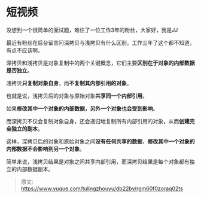 # 短视频

没想到一个很简单的面试题，难住了一位工作3年的粉丝，大家好，我是JJ

最近有粉丝在后台留言问深拷贝与浅拷贝有什么区别，工作三年了这个都不知道，有点不应该啊。

深拷贝和浅拷贝是对象复制中的两个关键概念，它们主要**区别在于对象的内部数据是否独立**。

浅拷贝**只复制对象自身**，而**不复制其内部引用的对象**。

也就是说，浅拷贝后的对象与原始对象**共享同一个内部引用**。

如果**修改其中一个对象的内部数据，另外一个对象也会受到影响**。

而深拷贝不仅会复制对象自身，还会递归地复制所有内部引用的对象，从而**创建完全独立的副本**。

这样，深拷贝后的对象和原始对象之间**没有任何共享的数据**，**修改其中一个对象的内部数据不会影响到另一个对象**。

简单来说，浅拷贝结果是对象之间共享内部引用，而深拷贝结果是每个对象都有独立的内部数据副本。


> 原文: <https://www.yuque.com/tulingzhouyu/db22bv/rgm60f0zoraq02ts>